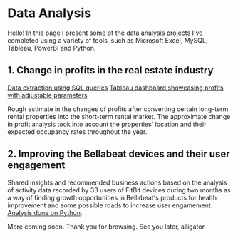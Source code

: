 # Data Analysis

Hello! In this page I present some of the data analysis projects I've completed using a variety of tools, such as Microsoft Excel, MySQL, Tableau, PowerBI and Python.

## 1. Change in profits in the real estate industry

[Data extraction using SQL queries](2024_03_watershed_database)
[Tableau dashboard showcasing profits with adjustable parameters](https://public.tableau.com/views/WatershedProject_17105411802030/Dashboard1?:language=es-ES&:sid=&:display_count=n&:origin=viz_share_link)

Rough estimate in the changes of profits after converting certain long-term rental properties into the short-term rental market. The approximate change in profit analysis took into account the properties' location and their expected occupancy rates throughout the year.

## 2. Improving the Bellabeat devices and their user engagement
Shared insights and recommended business actions based on the analysis of activity data recorded by 33 users of FitBit devices during two months as a way of finding growth opportunities in Bellabeat's products for health improvement and some possible roads to increase user engamement. [Analysis done on Python](2024_06_bellabeat_analysis.md).


More coming soon.
Thank you for browsing.
See you later, alligator.
